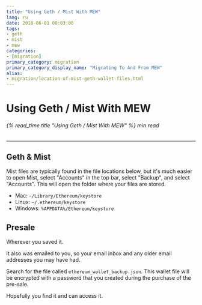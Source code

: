 ```yaml
---
title: "Using Geth / Mist With MEW"
lang: ru
date: 2018-06-01 00:03:00
tags:
- geth
- mist
- mew
categories:
- [migration]
primary_category: migration
primary_category_display_name: "Migrating To And From MEW"
alias:
- migration/location-of-mist-geth-wallet-files.html
---
```


# __Using Geth / Mist With MEW__
###### {% read_time title "Using Geth / Mist With MEW" %} min read
***

## __Geth & Mist__

Mist files are typically found in the file locations below, but it's much easier to open Mist, select "Accounts" in the top bar, select "Backup", and select "Accounts". This will open the folder where your files are stored.

* Mac: `~/Library/Ethereum/keystore`
* Linux: `~/.ethereum/keystore`
* Windows: `%APPDATA%/Ethereum/keystore`


## __Presale__

Wherever you saved it.

It also was emailed to you, so your email inbox and any older email addresses you may have had.

Search for the file called `ethereum_wallet_backup.json`. This wallet file will be encrypted with a password that you created during the purchase of the pre-sale.

Hopefully you find it and can access it.